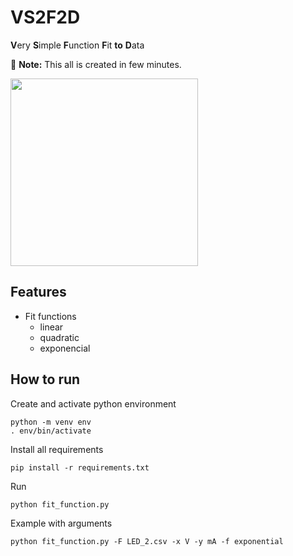 # VS2F2D
**V**ery **S**imple **F**unction **F**it **to** **D**ata

:memo: **Note:** This all is created in few minutes.

<img src="https://github.com/user-attachments/assets/121bec23-ac10-4d84-8ee2-31499fa3811d" height="300">

## Features
- Fit functions
  - linear
  - quadratic
  - exponencial

## How to run
Create and activate python environment 
```console
python -m venv env
. env/bin/activate
```
Install all requirements
```console
pip install -r requirements.txt
```
Run
```console
python fit_function.py
```
Example with arguments
```console
python fit_function.py -F LED_2.csv -x V -y mA -f exponential
```
